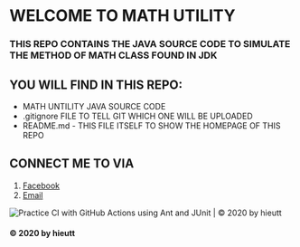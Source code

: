 # WELCOME TO MATH UTILITY

### THIS REPO CONTAINS THE JAVA SOURCE CODE TO SIMULATE THE METHOD OF MATH CLASS FOUND IN JDK

## YOU WILL FIND IN THIS REPO:
* MATH UNTILITY JAVA SOURCE CODE
* .gitignore FILE TO TELL GIT WHICH ONE WILL BE UPLOADED
* README.md - THIS FILE ITSELF TO SHOW THE HOMEPAGE OF THIS REPO

## CONNECT ME TO VIA
1. [Facebook](http://facebook.com/trantronghieu9999)
2. [Email](mailto:tronghieu6666@gmail.com)

![Practice CI with GitHub Actions using Ant and JUnit | © 2020 by hieutt](https://github.com/hieuttblackpink/math-util/workflows/Practice%20CI%20with%20GitHub%20Actions%20using%20Ant%20and%20JUnit%20%7C%20%C2%A9%202020%20by%20hieutt/badge.svg)

#### © 2020 by hieutt
